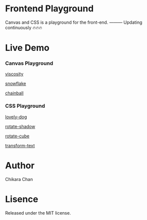 # Frontend Playground
Canvas and CSS is a playground for the front-end. ——— Updating continuously 🔥🔥🔥

# Live Demo

### Canvas Playground
[viscosity](https://chikara-chan.github.io/frontend-playground/canvas-playground/viscosity)

[snowflake](https://chikara-chan.github.io/frontend-playground/canvas-playground/snowflake)

[chainball](https://chikara-chan.github.io/frontend-playground/canvas-playground/chainball)

### CSS Playground
[lovely-dog](https://chikara-chan.github.io/frontend-playground/css-playground/lovely-dog)

[rotate-shadow](https://chikara-chan.github.io/frontend-playground/css-playground/rotate-shadow)

[rotate-cube](https://chikara-chan.github.io/frontend-playground/css-playground/rotate-cube)

[transform-text](https://chikara-chan.github.io/frontend-playground/css-playground/transform-text)

# Author
Chikara Chan

# Lisence
Released under the MIT license.
